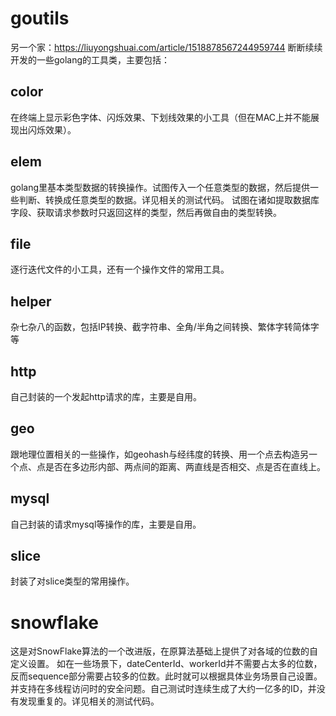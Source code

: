 # goutils
另一个家：https://liuyongshuai.com/article/1518878567244959744
断断续续开发的一些golang的工具类，主要包括：

## color
在终端上显示彩色字体、闪烁效果、下划线效果的小工具（但在MAC上并不能展现出闪烁效果）。

## elem
golang里基本类型数据的转换操作。试图传入一个任意类型的数据，然后提供一些判断、转换成任意类型的数据。详见相关的测试代码。
试图在诸如提取数据库字段、获取请求参数时只返回这样的类型，然后再做自由的类型转换。

## file
逐行迭代文件的小工具，还有一个操作文件的常用工具。

## helper
杂七杂八的函数，包括IP转换、截字符串、全角/半角之间转换、繁体字转简体字等

## http
自己封装的一个发起http请求的库，主要是自用。

## geo
跟地理位置相关的一些操作，如geohash与经纬度的转换、用一个点去构造另一个点、点是否在多边形内部、两点间的距离、两直线是否相交、点是否在直线上。

## mysql
自己封装的请求mysql等操作的库，主要是自用。

## slice
封装了对slice类型的常用操作。

# snowflake
这是对SnowFlake算法的一个改进版，在原算法基础上提供了对各域的位数的自定义设置。
如在一些场景下，dateCenterId、workerId并不需要占太多的位数，反而sequence部分需要占较多的位数。此时就可以根据具体业务场景自己设置。
并支持在多线程访问时的安全问题。自己测试时连续生成了大约一亿多的ID，并没有发现重复的。详见相关的测试代码。
